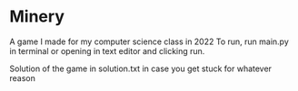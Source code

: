 # Minery
A game I made for my computer science class in 2022
To run, run main.py in terminal or opening in text editor and clicking run.

Solution of the game in solution.txt in case you get stuck for whatever reason

